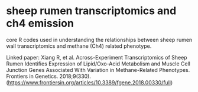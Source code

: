 # sheep rumen transcriptomics and ch4 emission
core R codes used in understanding the relationships between sheep rumen wall transcriptomics and methane (Ch4) related phenotype. 

Linked paper:
Xiang R, et al. Across-Experiment Transcriptomics of Sheep Rumen Identifies Expression of Lipid/Oxo-Acid Metabolism and Muscle Cell Junction Genes Associated With Variation in Methane-Related Phenotypes. Frontiers in Genetics. 2018;9(330). (https://www.frontiersin.org/articles/10.3389/fgene.2018.00330/full)

